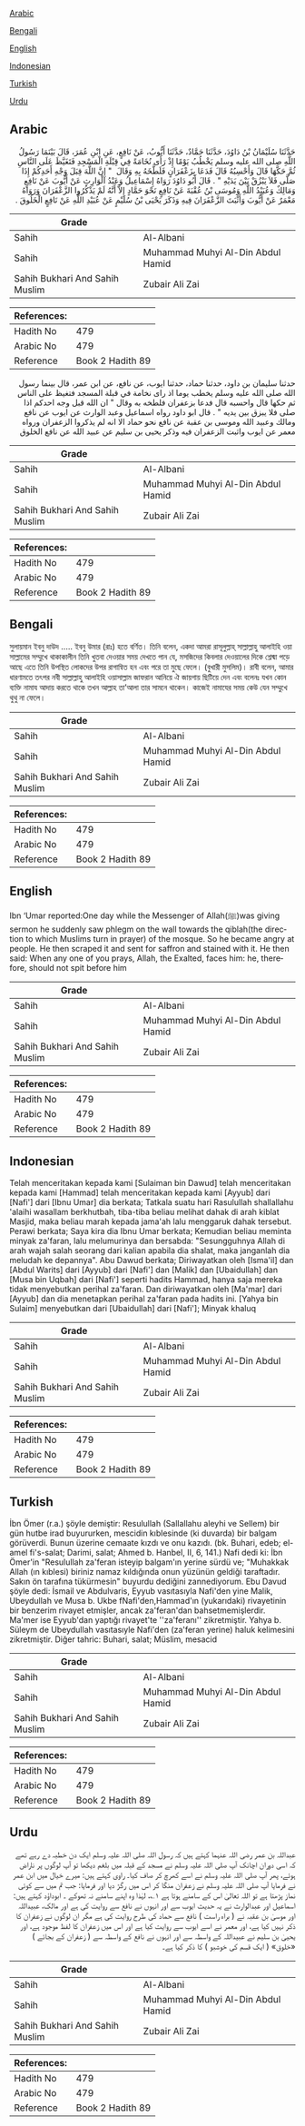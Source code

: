 [Arabic](#arabic)

[Bengali](#bengali)

[English](#english)

[Indonesian](#indonesian)

[Turkish](#turkish)

[Urdu](#urdu)

## Arabic


<div dir="rtl" lang="ar" style={{fontSize:'larger',backgroundColor:'#f8f9fa',padding:20}}>
حَدَّثَنَا سُلَيْمَانُ بْنُ دَاوُدَ، حَدَّثَنَا حَمَّادٌ، حَدَّثَنَا أَيُّوبُ، عَنْ نَافِعٍ، عَنِ ابْنِ عُمَرَ، قَالَ بَيْنَمَا رَسُولُ اللَّهِ صلى الله عليه وسلم يَخْطُبُ يَوْمًا إِذْ رَأَى نُخَامَةً فِي قِبْلَةِ الْمَسْجِدِ فَتَغَيَّظَ عَلَى النَّاسِ ثُمَّ حَكَّهَا قَالَ وَأَحْسِبُهُ قَالَ فَدَعَا بِزَعْفَرَانٍ فَلَطَّخَهُ بِهِ وَقَالَ ‏ "‏ إِنَّ اللَّهَ قِبَلَ وَجْهِ أَحَدِكُمْ إِذَا صَلَّى فَلاَ يَبْزُقْ بَيْنَ يَدَيْهِ ‏"‏ ‏.‏ قَالَ أَبُو دَاوُدَ رَوَاهُ إِسْمَاعِيلُ وَعَبْدُ الْوَارِثِ عَنْ أَيُّوبَ عَنْ نَافِعٍ وَمَالِكٌ وَعُبَيْدُ اللَّهِ وَمُوسَى بْنُ عُقْبَةَ عَنْ نَافِعٍ نَحْوَ حَمَّادٍ إِلاَّ أَنَّهُ لَمْ يَذْكُرُوا الزَّعْفَرَانَ وَرَوَاهُ مَعْمَرٌ عَنْ أَيُّوبَ وَأَثْبَتَ الزَّعْفَرَانَ فِيهِ وَذَكَرَ يَحْيَى بْنُ سُلَيْمٍ عَنْ عُبَيْدِ اللَّهِ عَنْ نَافِعٍ الْخَلُوقَ ‏.‏
</div>
<div style={{backgroundColor:'#f8f9fa',padding:20, marginBottom: 10}}><table> <thead> <tr> <th>Grade</th> <th></th> </tr> </thead> <tbody> <tr><td>Sahih</td><td>Al-Albani</td></tr><tr><td>Sahih</td><td>Muhammad Muhyi Al-Din Abdul Hamid</td></tr><tr><td>Sahih Bukhari And Sahih Muslim</td><td>Zubair Ali Zai</td></tr></tbody></table><table> <thead> <tr> <th>References:</th> <th></th> </tr> </thead> <tbody><tr><td>Hadith No</td><td>479</td></tr><tr><td>Arabic No</td><td>479</td></tr><tr><td>Reference</td><td>Book 2 Hadith 89</td></tr></tbody></table></div>


<div dir="rtl" lang="ar" style={{fontSize:'larger',backgroundColor:'#f8f9fa',padding:20}}>
حدثنا سليمان بن داود، حدثنا حماد، حدثنا ايوب، عن نافع، عن ابن عمر، قال بينما رسول الله صلى الله عليه وسلم يخطب يوما اذ راى نخامة في قبلة المسجد فتغيظ على الناس ثم حكها قال واحسبه قال فدعا بزعفران فلطخه به وقال " ان الله قبل وجه احدكم اذا صلى فلا يبزق بين يديه " . قال ابو داود رواه اسماعيل وعبد الوارث عن ايوب عن نافع ومالك وعبيد الله وموسى بن عقبة عن نافع نحو حماد الا انه لم يذكروا الزعفران ورواه معمر عن ايوب واثبت الزعفران فيه وذكر يحيى بن سليم عن عبيد الله عن نافع الخلوق
</div>
<div style={{backgroundColor:'#f8f9fa',padding:20, marginBottom: 10}}><table> <thead> <tr> <th>Grade</th> <th></th> </tr> </thead> <tbody> <tr><td>Sahih</td><td>Al-Albani</td></tr><tr><td>Sahih</td><td>Muhammad Muhyi Al-Din Abdul Hamid</td></tr><tr><td>Sahih Bukhari And Sahih Muslim</td><td>Zubair Ali Zai</td></tr></tbody></table><table> <thead> <tr> <th>References:</th> <th></th> </tr> </thead> <tbody><tr><td>Hadith No</td><td>479</td></tr><tr><td>Arabic No</td><td>479</td></tr><tr><td>Reference</td><td>Book 2 Hadith 89</td></tr></tbody></table></div>

## Bengali


<div dir="ltr" lang="bn" style={{fontSize:'larger',backgroundColor:'#f8f9fa',padding:20}}>
সুলায়মান ইবনু দাউদ ..... ইবনু উমার (রাঃ) হতে বর্ণিত। তিনি বলেন, একদা আমরা রাসূলুল্লাহ্ সাল্লাল্লাহু আলাইহি ওয়া সাল্লামের সম্মুখে থাকাকালীন তিনি খুতবা দেওয়ার সময় দেখতে পান যে, মসজিদের কিবলার দেওয়ালের দিকে শ্লেষ্মা পড়ে আছে এতে তিনি উপস্থিত লোকদের উপর রাগান্বিত হন এবং পরে তা মুছে ফেলে। (বুখারী মুসলিম)। রাবী বলেন, আমার ধারণামতে তৎপর নবী সাল্লাল্লাহু আলাইহি ওয়াসাল্লাম জাফরান আনিয়ে ঐ জায়গায় ছিটিয়ে দেন এবং বলেনঃ যখন কোন ব্যক্তি নামায আদায় করতে থাকে তখন আল্লাহ তা’আলা তার সামনে থাকেন। কাজেই নামাযের সময় কেউ যেন সম্মুখে থুথু না ফেলে।
</div>
<div style={{backgroundColor:'#f8f9fa',padding:20, marginBottom: 10}}><table> <thead> <tr> <th>Grade</th> <th></th> </tr> </thead> <tbody> <tr><td>Sahih</td><td>Al-Albani</td></tr><tr><td>Sahih</td><td>Muhammad Muhyi Al-Din Abdul Hamid</td></tr><tr><td>Sahih Bukhari And Sahih Muslim</td><td>Zubair Ali Zai</td></tr></tbody></table><table> <thead> <tr> <th>References:</th> <th></th> </tr> </thead> <tbody><tr><td>Hadith No</td><td>479</td></tr><tr><td>Arabic No</td><td>479</td></tr><tr><td>Reference</td><td>Book 2 Hadith 89</td></tr></tbody></table></div>

## English


<div dir="ltr" lang="en" style={{fontSize:'larger',backgroundColor:'#f8f9fa',padding:20}}>
Ibn ‘Umar reported:One day while the Messenger of Allah(ﷺ)was giving sermon he suddenly saw phlegm on the wall towards the qiblah(the direction to which Muslims turn in prayer) of the mosque. So he became angry at people. He then scraped it and sent for saffron and stained with it. He then said: When any one of you prays, Allah, the Exalted, faces him: he, therefore, should not spit before him
</div>
<div style={{backgroundColor:'#f8f9fa',padding:20, marginBottom: 10}}><table> <thead> <tr> <th>Grade</th> <th></th> </tr> </thead> <tbody> <tr><td>Sahih</td><td>Al-Albani</td></tr><tr><td>Sahih</td><td>Muhammad Muhyi Al-Din Abdul Hamid</td></tr><tr><td>Sahih Bukhari And Sahih Muslim</td><td>Zubair Ali Zai</td></tr></tbody></table><table> <thead> <tr> <th>References:</th> <th></th> </tr> </thead> <tbody><tr><td>Hadith No</td><td>479</td></tr><tr><td>Arabic No</td><td>479</td></tr><tr><td>Reference</td><td>Book 2 Hadith 89</td></tr></tbody></table></div>

## Indonesian


<div dir="ltr" lang="id" style={{fontSize:'larger',backgroundColor:'#f8f9fa',padding:20}}>
Telah menceritakan kepada kami [Sulaiman bin Dawud] telah menceritakan kepada kami [Hammad] telah menceritakan kepada kami [Ayyub] dari [Nafi'] dari [Ibnu Umar] dia berkata; Tatkala suatu hari Rasulullah shallallahu 'alaihi wasallam berkhutbah, tiba-tiba beliau melihat dahak di arah kiblat Masjid, maka beliau marah kepada jama'ah lalu menggaruk dahak tersebut. Perawi berkata; Saya kira dia Ibnu Umar berkata; Kemudian beliau meminta minyak za'faran, lalu melumurinya dan bersabda: "Sesungguhnya Allah di arah wajah salah seorang dari kalian apabila dia shalat, maka janganlah dia meludah ke depannya". Abu Dawud berkata; Diriwayatkan oleh [Isma'il] dan [Abdul Warits] dari [Ayyub] dari [Nafi'] dan [Malik] dan [Ubaidullah] dan [Musa bin Uqbah] dari [Nafi'] seperti hadits Hammad, hanya saja mereka tidak menyebutkan perihal za'faran. Dan diriwayatkan oleh [Ma'mar] dari [Ayyub] dan dia menetapkan perihal za'faran pada hadits ini. [Yahya bin Sulaim] menyebutkan dari [Ubaidullah] dari [Nafi']; Minyak khaluq
</div>
<div style={{backgroundColor:'#f8f9fa',padding:20, marginBottom: 10}}><table> <thead> <tr> <th>Grade</th> <th></th> </tr> </thead> <tbody> <tr><td>Sahih</td><td>Al-Albani</td></tr><tr><td>Sahih</td><td>Muhammad Muhyi Al-Din Abdul Hamid</td></tr><tr><td>Sahih Bukhari And Sahih Muslim</td><td>Zubair Ali Zai</td></tr></tbody></table><table> <thead> <tr> <th>References:</th> <th></th> </tr> </thead> <tbody><tr><td>Hadith No</td><td>479</td></tr><tr><td>Arabic No</td><td>479</td></tr><tr><td>Reference</td><td>Book 2 Hadith 89</td></tr></tbody></table></div>

## Turkish


<div dir="ltr" lang="tr" style={{fontSize:'larger',backgroundColor:'#f8f9fa',padding:20}}>
İbn Ömer (r.a.) şöyle demiştir: Resulullah (Sallallahu aleyhi ve Sellem) bir gün hutbe irad buyururken, mescidin kıblesinde (ki duvarda) bir balgam görüverdi. Bunun üzerine cemaate kızdı ve onu kazıdı. (bk. Buhari, edeb; el-amel fi's-salat; Darimi, salat; Ahmed b. Hanbel, II, 6, 141.) Nafi dedi ki: İbn Ömer'in "Resulullah za'feran isteyip balgam'ın yerine sürdü ve; "Muhakkak Allah (ın kıblesi) biriniz namaz kıldığında onun yüzünün geldiği taraftadır. Sakın ön tarafına tükürmesin" buyurdu dediğini zannediyorum. Ebu Davud şöyle dedi: İsmail ve Abdulvaris, Eyyub vasıtasıyla Nafi'den yine Malik, Ubeydullah ve Musa b. Ukbe fNafi'den,Hammad'ın (yukarıdaki) rivayetinin bir benzerim rivayet etmişler, ancak za'feran'dan bahsetmemişlerdir. Ma'mer ise Eyyub'dan yaptığı rivayet'te ''za'feranı'' zikretmiştir. Yahya b. Süleym de Ubeydullah vasıtasıyle Nafi'den (za'feran yerine) haluk kelimesini zikretmiştir. Diğer tahric: Buhari, salat; Müslim, mesacid
</div>
<div style={{backgroundColor:'#f8f9fa',padding:20, marginBottom: 10}}><table> <thead> <tr> <th>Grade</th> <th></th> </tr> </thead> <tbody> <tr><td>Sahih</td><td>Al-Albani</td></tr><tr><td>Sahih</td><td>Muhammad Muhyi Al-Din Abdul Hamid</td></tr><tr><td>Sahih Bukhari And Sahih Muslim</td><td>Zubair Ali Zai</td></tr></tbody></table><table> <thead> <tr> <th>References:</th> <th></th> </tr> </thead> <tbody><tr><td>Hadith No</td><td>479</td></tr><tr><td>Arabic No</td><td>479</td></tr><tr><td>Reference</td><td>Book 2 Hadith 89</td></tr></tbody></table></div>

## Urdu


<div dir="rtl" lang="ur" style={{fontSize:'larger',backgroundColor:'#f8f9fa',padding:20}}>
عبداللہ بن عمر رضی اللہ عنہما کہتے ہیں کہ رسول اللہ صلی اللہ علیہ وسلم ایک دن خطبہ دے رہے تھے کہ اسی دوران اچانک آپ صلی اللہ علیہ وسلم نے مسجد کے قبلہ میں بلغم دیکھا تو آپ لوگوں پر ناراض ہوئے، پھر آپ صلی اللہ علیہ وسلم نے اسے کھرچ کر صاف کیا۔ راوی کہتے ہیں: میرے خیال میں ابن عمر نے فرمایا آپ صلی اللہ علیہ وسلم نے زعفران منگا کر اس میں رگڑ دیا اور فرمایا: جب تم میں سے کوئی نماز پڑھتا ہے تو اللہ تعالیٰ اس کے سامنے ہوتا ہے ۱؎، لہٰذا وہ اپنے سامنے نہ تھوکے ۔ ابوداؤد کہتے ہیں: اسماعیل اور عبدالوارث نے یہ حدیث ایوب سے اور انہوں نے نافع سے روایت کی ہے اور مالک، عبیداللہ اور موسیٰ بن عقبہ نے ( براہ راست ) نافع سے حماد کی طرح روایت کی ہے مگر ان لوگوں نے زعفران کا ذکر نہیں کیا ہے، اور معمر نے اسے ایوب سے روایت کیا ہے اور اس میں زعفران کا لفظ موجود ہے، اور یحییٰ بن سلیم نے عبیداللہ کے واسطہ سے اور انہوں نے نافع کے واسطہ سے ( زعفران کے بجائے ) «خلوق» ( ایک قسم کی خوشبو ) کا ذکر کیا ہے۔
</div>
<div style={{backgroundColor:'#f8f9fa',padding:20, marginBottom: 10}}><table> <thead> <tr> <th>Grade</th> <th></th> </tr> </thead> <tbody> <tr><td>Sahih</td><td>Al-Albani</td></tr><tr><td>Sahih</td><td>Muhammad Muhyi Al-Din Abdul Hamid</td></tr><tr><td>Sahih Bukhari And Sahih Muslim</td><td>Zubair Ali Zai</td></tr></tbody></table><table> <thead> <tr> <th>References:</th> <th></th> </tr> </thead> <tbody><tr><td>Hadith No</td><td>479</td></tr><tr><td>Arabic No</td><td>479</td></tr><tr><td>Reference</td><td>Book 2 Hadith 89</td></tr></tbody></table></div>